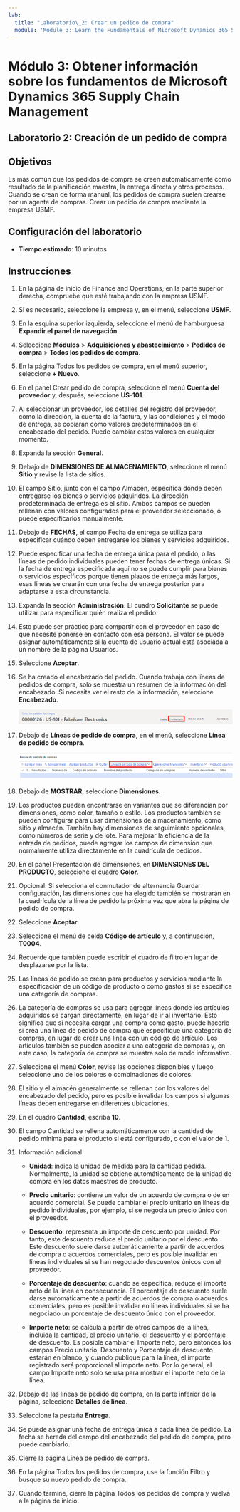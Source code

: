 ```yaml
---
lab:
  title: "Laboratorio\_2: Crear un pedido de compra"
  module: 'Module 3: Learn the Fundamentals of Microsoft Dynamics 365 Supply Chain Management'
---
```


# <a name="module-3-learn-the-fundamentals-of-microsoft-dynamics-365-supply-chain-management"></a>Módulo 3: Obtener información sobre los fundamentos de Microsoft Dynamics 365 Supply Chain Management

## <a name="lab-2---create-a-purchase-order"></a>Laboratorio 2: Creación de un pedido de compra

## <a name="objectives"></a>Objetivos

Es más común que los pedidos de compra se creen automáticamente como resultado de la planificación maestra, la entrega directa y otros procesos. Cuando se crean de forma manual, los pedidos de compra suelen crearse por un agente de compras. Crear un pedido de compra mediante la empresa USMF.

## <a name="lab-setup"></a>Configuración del laboratorio

   - **Tiempo estimado**: 10 minutos

## <a name="instructions"></a>Instrucciones

1. En la página de inicio de Finance and Operations, en la parte superior derecha, compruebe que esté trabajando con la empresa USMF.

1. Si es necesario, seleccione la empresa y, en el menú, seleccione **USMF**.

1. En la esquina superior izquierda, seleccione el menú de hamburguesa **Expandir el panel de navegación**.

1. Seleccione **Módulos** > **Adquisiciones y abastecimiento** > **Pedidos de compra** > **Todos los pedidos de compra**.

1. En la página Todos los pedidos de compra, en el menú superior, seleccione **+ Nuevo**.

1. En el panel Crear pedido de compra, seleccione el menú **Cuenta del proveedor** y, después, seleccione **US-101**.

1. Al seleccionar un proveedor, los detalles del registro del proveedor, como la dirección, la cuenta de la factura, y las condiciones y el modo de entrega, se copiarán como valores predeterminados en el encabezado del pedido. Puede cambiar estos valores en cualquier momento.

1. Expanda la sección **General**.

1. Debajo de **DIMENSIONES DE ALMACENAMIENTO**, seleccione el menú **Sitio** y revise la lista de sitios.

1. El campo Sitio, junto con el campo Almacén, especifica dónde deben entregarse los bienes o servicios adquiridos. La dirección predeterminada de entrega es el sitio. Ambos campos se pueden rellenan con valores configurados para el proveedor seleccionado, o puede especificarlos manualmente.

1. Debajo de **FECHAS**, el campo Fecha de entrega se utiliza para especificar cuándo deben entregarse los bienes y servicios adquiridos.

1. Puede especificar una fecha de entrega única para el pedido, o las líneas de pedido individuales pueden tener fechas de entrega únicas. Si la fecha de entrega especificada aquí no se puede cumplir para bienes o servicios específicos porque tienen plazos de entrega más largos, esas líneas se crearán con una fecha de entrega posterior para adaptarse a esta circunstancia.

1. Expanda la sección **Administración**. El cuadro **Solicitante** se puede utilizar para especificar quién realiza el pedido.

1. Esto puede ser práctico para compartir con el proveedor en caso de que necesite ponerse en contacto con esa persona. El valor se puede asignar automáticamente si la cuenta de usuario actual está asociada a un nombre de la página Usuarios.

1. Seleccione **Aceptar**.

1. Se ha creado el encabezado del pedido. Cuando trabaja con líneas de pedidos de compra, solo se muestra un resumen de la información del encabezado. Si necesita ver el resto de la información, seleccione **Encabezado**.

    ![Imagen de pantalla que muestra la ubicación del menú Encabezado](./media/lp1-m3-purchase-order-header-option.png)

1. Debajo de **Líneas de pedido de compra**, en el menú, seleccione **Línea de pedido de compra**.

    ![Imagen de pantalla que muestra la ubicación de la opción de menú Línea de pedido de compra](./media/lp1-m3-purchase-order-purchase-order-line-menu.png)

1. Debajo de **MOSTRAR**, seleccione **Dimensiones**.

1. Los productos pueden encontrarse en variantes que se diferencian por dimensiones, como color, tamaño o estilo. Los productos también se pueden configurar para usar dimensiones de almacenamiento, como sitio y almacén. También hay dimensiones de seguimiento opcionales, como números de serie y de lote. Para mejorar la eficiencia de la entrada de pedidos, puede agregar los campos de dimensión que normalmente utiliza directamente en la cuadrícula de pedidos.

1. En el panel Presentación de dimensiones, en **DIMENSIONES DEL PRODUCTO**, seleccione el cuadro **Color**.

1. Opcional: Si selecciona el conmutador de alternancia Guardar configuración, las dimensiones que ha elegido también se mostrarán en la cuadrícula de la línea de pedido la próxima vez que abra la página de pedido de compra.

1. Seleccione **Aceptar**.

1. Seleccione el menú de celda **Código de artículo** y, a continuación, **T0004**.

1. Recuerde que también puede escribir el cuadro de filtro en lugar de desplazarse por la lista.

1. Las líneas de pedido se crean para productos y servicios mediante la especificación de un código de producto o como gastos si se especifica una categoría de compras.

1. La categoría de compras se usa para agregar líneas donde los artículos adquiridos se cargan directamente, en lugar de ir al inventario. Esto significa que si necesita cargar una compra como gasto, puede hacerlo si crea una línea de pedido de compra que especifique una categoría de compras, en lugar de crear una línea con un código de artículo. Los artículos también se pueden asociar a una categoría de compras y, en este caso, la categoría de compra se muestra solo de modo informativo.

1. Seleccione el menú **Color**, revise las opciones disponibles y luego seleccione uno de los colores o combinaciones de colores.

1. El sitio y el almacén generalmente se rellenan con los valores del encabezado del pedido, pero es posible invalidar los campos si algunas líneas deben entregarse en diferentes ubicaciones.

1. En el cuadro **Cantidad**, escriba **10**.

1. El campo Cantidad se rellena automáticamente con la cantidad de pedido mínima para el producto si está configurado, o con el valor de 1.

1. Información adicional:

    - **Unidad**: indica la unidad de medida para la cantidad pedida. Normalmente, la unidad se obtiene automáticamente de la unidad de compra en los datos maestros de producto.

    - **Precio unitario**: contiene un valor de un acuerdo de compra o de un acuerdo comercial. Se puede cambiar el precio unitario en líneas de pedido individuales, por ejemplo, si se negocia un precio único con el proveedor.

    - **Descuento**: representa un importe de descuento por unidad. Por tanto, este descuento reduce el precio unitario por el descuento. Este descuento suele darse automáticamente a partir de acuerdos de compra o acuerdos comerciales, pero es posible invalidar en líneas individuales si se han negociado descuentos únicos con el proveedor.

    - **Porcentaje de descuento**: cuando se especifica, reduce el importe neto de la línea en consecuencia. El porcentaje de descuento suele darse automáticamente a partir de acuerdos de compra o acuerdos comerciales, pero es posible invalidar en líneas individuales si se ha negociado un porcentaje de descuento único con el proveedor.

    - **Importe neto**: se calcula a partir de otros campos de la línea, incluida la cantidad, el precio unitario, el descuento y el porcentaje de descuento. Es posible cambiar el Importe neto, pero entonces los campos Precio unitario, Descuento y Porcentaje de descuento estarán en blanco, y cuando publique para la línea, el importe registrado será proporcional al importe neto. Por lo general, el campo Importe neto solo se usa para mostrar el importe neto de la línea.

1. Debajo de las líneas de pedido de compra, en la parte inferior de la página, seleccione **Detalles de línea**.

1. Seleccione la pestaña **Entrega**.

1. Se puede asignar una fecha de entrega única a cada línea de pedido. La fecha se hereda del campo del encabezado del pedido de compra, pero puede cambiarlo.

1. Cierre la página Línea de pedido de compra.

1. En la página Todos los pedidos de compra, use la función Filtro y busque su nuevo pedido de compra.

1. Cuando termine, cierre la página Todos los pedidos de compra y vuelva a la página de inicio.
